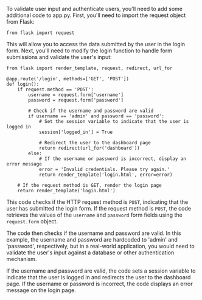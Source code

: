 To validate user input and authenticate users, you'll need to add some additional code to app.py. First, you'll need to import the request object from Flask:

```
from flask import request
```
This will allow you to access the data submitted by the user in the login form. Next, you'll need to modify the login function to handle form submissions and validate the user's input:

```
from flask import render_template, request, redirect, url_for

@app.route('/login', methods=['GET', 'POST'])
def login():
    if request.method == 'POST':
        username = request.form['username']
        password = request.form['password']
        
        # Check if the username and password are valid
        if username == 'admin' and password == 'password':
            # Set the session variable to indicate that the user is logged in
            session['logged_in'] = True
            
            # Redirect the user to the dashboard page
            return redirect(url_for('dashboard'))
        else:
            # If the username or password is incorrect, display an error message
            error = 'Invalid credentials. Please try again.'
            return render_template('login.html', error=error)
    
    # If the request method is GET, render the login page
    return render_template('login.html')
```
This code checks if the HTTP request method is `POST`, indicating that the user has submitted the login form. If the request method is `POST`, the code retrieves the values of the `username` and `password` form fields using the `request.form` object.

The code then checks if the username and password are valid. In this example, the username and password are hardcoded to 'admin' and 'password', respectively, but in a real-world application, you would need to validate the user's input against a database or other authentication mechanism.

If the username and password are valid, the code sets a session variable to indicate that the user is logged in and redirects the user to the dashboard page. If the username or password is incorrect, the code displays an error message on the login page.
